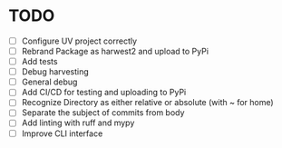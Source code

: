 # TODO

- [ ] Configure UV project correctly
- [ ] Rebrand Package as harwest2 and upload to PyPi
- [ ] Add tests
- [ ] Debug harvesting
- [ ] General debug
- [ ] Add CI/CD for testing and uploading to PyPi
- [ ] Recognize Directory as either relative or absolute (with ~ for home)
- [ ] Separate the subject of commits from body
- [ ] Add linting with ruff and mypy
- [ ] Improve CLI interface
